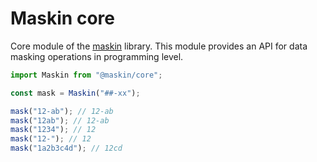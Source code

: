 # Maskin core

Core module of the [maskin](https://github.com/imbrn/maskin) library.
This module provides an API for data masking operations in programming level.

```javascript
import Maskin from "@maskin/core";

const mask = Maskin("##-xx");

mask("12-ab"); // 12-ab
mask("12ab"); // 12-ab
mask("1234"); // 12
mask("12-"); // 12
mask("1a2b3c4d"); // 12cd
```
